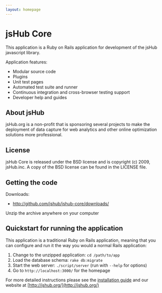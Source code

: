 ```yaml
---
layout: homepage
---
```


# jsHub Core

This application is a Ruby on Rails application for development of the jsHub javascript library.

Application features:

* Modular source code
* Plugins
* Unit test pages
* Automated test suite and runner
* Continuous integration and cross-browser testing support
* Developer help and guides

## About jsHub

jsHub.org is a non-profit that is sponsoring several projects to make the deployment of data capture for web analytics and other online optimization solutions more professional.

## License

jsHub Core is released under the BSD license and is copyright (c) 2009, jsHub.inc. A copy of the BSD license can be found in the LICENSE file.

## Getting the code

Downloads:   

* <http://github.com/jshub/jshub-core/downloads/>

Unzip the archive anywhere on your computer

## Quickstart for running the application

This application is a traditional Ruby on Rails application, meaning that you can
configure and run it the way you would a normal Rails application:

 1. Change to the unzipped application: `cd /path/to/app`
 2. Load the database schema: `rake db:migrate`
 3. Start the web server: `./script/server` (run with `--help` for options)
 4. Go to `http://localhost:3000/` for the homepage

For more detailed instructions please see the [installation guide](help/install.html "Installation") and our website at [http://jshub.org/](http://jshub.org/)
